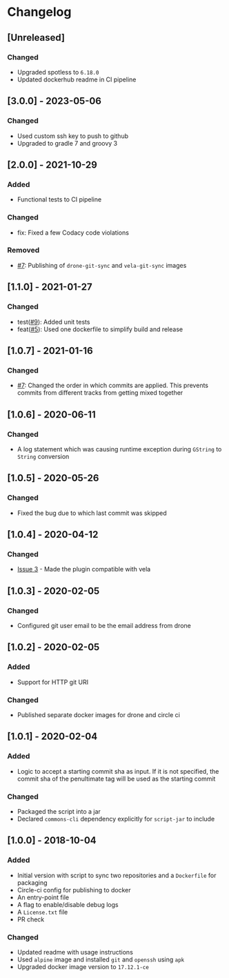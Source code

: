 # Changelog

## [Unreleased]
### Changed
- Upgraded spotless to `6.18.0`
- Updated dockerhub readme in CI pipeline

## [3.0.0] - 2023-05-06
### Changed
- Used custom ssh key to push to github
- Upgraded to gradle 7 and groovy 3

## [2.0.0] - 2021-10-29
### Added
- Functional tests to CI pipeline

### Changed
- fix: Fixed a few Codacy code violations

### Removed
- [#7](https://github.com/devatherock/git-sync/issues/20): Publishing of `drone-git-sync` and `vela-git-sync` images

## [1.1.0] - 2021-01-27
### Changed
- test([#9](https://github.com/devatherock/git-sync/issues/9)): Added unit tests
- feat([#5](https://github.com/devatherock/git-sync/issues/5)): Used one dockerfile to simplify build and release

## [1.0.7] - 2021-01-16
### Changed
- [#7](https://github.com/devatherock/git-sync/issues/7): Changed the order in which commits are applied.
This prevents commits from different tracks from getting mixed together

## [1.0.6] - 2020-06-11
### Changed
- A log statement which was causing runtime exception during `GString` to `String` conversion

## [1.0.5] - 2020-05-26
### Changed
- Fixed the bug due to which last commit was skipped

## [1.0.4] - 2020-04-12
### Changed
- [Issue 3](https://github.com/devatherock/git-sync/issues/3) - Made the plugin
compatible with vela

## [1.0.3] - 2020-02-05
### Changed
- Configured git user email to be the email address from drone

## [1.0.2] - 2020-02-05
### Added
- Support for HTTP git URI

### Changed
- Published separate docker images for drone and circle ci

## [1.0.1] - 2020-02-04
### Added
- Logic to accept a starting commit sha as input. If it is not specified, the commit sha of the penultimate tag
will be used as the starting commit

### Changed
- Packaged the script into a jar
- Declared `commons-cli` dependency explicitly for `script-jar` to include

## [1.0.0] - 2018-10-04
### Added
- Initial version with script to sync two repositories and a `Dockerfile` for packaging
- Circle-ci config for publishing to docker
- An entry-point file
- A flag to enable/disable debug logs
- A `License.txt` file
- PR check

### Changed
- Updated readme with usage instructions
- Used `alpine` image and installed `git` and `openssh` using `apk`
- Upgraded docker image version to `17.12.1-ce`
